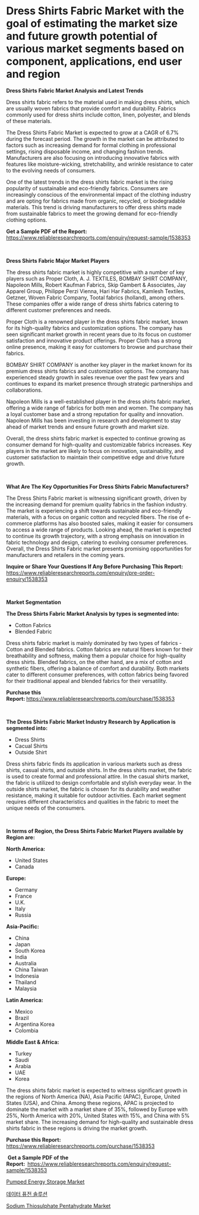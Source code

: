 <p><h1>Dress Shirts Fabric Market with the goal of estimating the market size and future growth potential of various market segments based on component, applications, end user and region</h1></p><p><strong>Dress Shirts Fabric Market Analysis and Latest Trends</strong></p>
<p><p>Dress shirts fabric refers to the material used in making dress shirts, which are usually woven fabrics that provide comfort and durability. Fabrics commonly used for dress shirts include cotton, linen, polyester, and blends of these materials.</p><p>The Dress Shirts Fabric Market is expected to grow at a CAGR of 6.7% during the forecast period. The growth in the market can be attributed to factors such as increasing demand for formal clothing in professional settings, rising disposable income, and changing fashion trends. Manufacturers are also focusing on introducing innovative fabrics with features like moisture-wicking, stretchability, and wrinkle resistance to cater to the evolving needs of consumers.</p><p>One of the latest trends in the dress shirts fabric market is the rising popularity of sustainable and eco-friendly fabrics. Consumers are increasingly conscious of the environmental impact of the clothing industry and are opting for fabrics made from organic, recycled, or biodegradable materials. This trend is driving manufacturers to offer dress shirts made from sustainable fabrics to meet the growing demand for eco-friendly clothing options.</p></p>
<p><strong>Get a Sample PDF of the Report:&nbsp;</strong> <a href="https://www.reliableresearchreports.com/enquiry/request-sample/1538353">https://www.reliableresearchreports.com/enquiry/request-sample/1538353</a></p>
<p>&nbsp;</p>
<p><strong>Dress Shirts Fabric Major Market Players</strong></p>
<p><p>The dress shirts fabric market is highly competitive with a number of key players such as Proper Cloth, A. J. TEXTILES, BOMBAY SHIRT COMPANY, Napoleon Mills, Robert Kaufman Fabrics, Skip Gambert & Associates, Jay Apparel Group, Philippe Perzi Vienna, Hari Har Fabrics, Kamlesh Textiles, Getzner, Woven Fabric Company, Tootal fabrics (holland), among others. These companies offer a wide range of dress shirts fabrics catering to different customer preferences and needs.</p><p>Proper Cloth is a renowned player in the dress shirts fabric market, known for its high-quality fabrics and customization options. The company has seen significant market growth in recent years due to its focus on customer satisfaction and innovative product offerings. Proper Cloth has a strong online presence, making it easy for customers to browse and purchase their fabrics.</p><p>BOMBAY SHIRT COMPANY is another key player in the market known for its premium dress shirts fabrics and customization options. The company has experienced steady growth in sales revenue over the past few years and continues to expand its market presence through strategic partnerships and collaborations.</p><p>Napoleon Mills is a well-established player in the dress shirts fabric market, offering a wide range of fabrics for both men and women. The company has a loyal customer base and a strong reputation for quality and innovation. Napoleon Mills has been investing in research and development to stay ahead of market trends and ensure future growth and market size.</p><p>Overall, the dress shirts fabric market is expected to continue growing as consumer demand for high-quality and customizable fabrics increases. Key players in the market are likely to focus on innovation, sustainability, and customer satisfaction to maintain their competitive edge and drive future growth.</p></p>
<p>&nbsp;</p>
<p><strong>What Are The Key Opportunities For Dress Shirts Fabric Manufacturers?</strong></p>
<p><p>The Dress Shirts Fabric market is witnessing significant growth, driven by the increasing demand for premium quality fabrics in the fashion industry. The market is experiencing a shift towards sustainable and eco-friendly materials, with a focus on organic cotton and recycled fibers. The rise of e-commerce platforms has also boosted sales, making it easier for consumers to access a wide range of products. Looking ahead, the market is expected to continue its growth trajectory, with a strong emphasis on innovation in fabric technology and design, catering to evolving consumer preferences. Overall, the Dress Shirts Fabric market presents promising opportunities for manufacturers and retailers in the coming years.</p></p>
<p><strong>Inquire or Share Your Questions If Any Before Purchasing This Report:</strong> <a href="https://www.reliableresearchreports.com/enquiry/pre-order-enquiry/1538353">https://www.reliableresearchreports.com/enquiry/pre-order-enquiry/1538353</a></p>
<p>&nbsp;</p>
<p><strong>Market Segmentation</strong></p>
<p><strong>The Dress Shirts Fabric Market Analysis by types is segmented into:</strong></p>
<p><ul><li>Cotton Fabrics</li><li>Blended Fabric</li></ul></p>
<p><p>Dress shirts fabric market is mainly dominated by two types of fabrics - Cotton and Blended fabrics. Cotton fabrics are natural fibers known for their breathability and softness, making them a popular choice for high-quality dress shirts. Blended fabrics, on the other hand, are a mix of cotton and synthetic fibers, offering a balance of comfort and durability. Both markets cater to different consumer preferences, with cotton fabrics being favored for their traditional appeal and blended fabrics for their versatility.</p></p>
<p><strong>Purchase this Report:&nbsp;</strong><a href="https://www.reliableresearchreports.com/purchase/1538353">https://www.reliableresearchreports.com/purchase/1538353</a></p>
<p>&nbsp;</p>
<p><strong>The Dress Shirts Fabric Market Industry Research by Application is segmented into:</strong></p>
<p><ul><li>Dress Shirts</li><li>Cacual Shirts</li><li>Outside Shirt</li></ul></p>
<p><p>Dress shirts fabric finds its application in various markets such as dress shirts, casual shirts, and outside shirts. In the dress shirts market, the fabric is used to create formal and professional attire. In the casual shirts market, the fabric is utilized to design comfortable and stylish everyday wear. In the outside shirts market, the fabric is chosen for its durability and weather resistance, making it suitable for outdoor activities. Each market segment requires different characteristics and qualities in the fabric to meet the unique needs of the consumers.</p></p>
<p>&nbsp;</p>
<p><strong>In terms of Region, the Dress Shirts Fabric Market Players available by Region are:</strong></p>
<p>
    <p> <strong> North America: </strong>
        <ul>
            <li>United States</li>
            <li>Canada</li>
        </ul>
        </p> 
    <p> <strong> Europe: </strong>
        <ul>
            <li>Germany</li>
            <li>France</li>
            <li>U.K.</li>
            <li>Italy</li>
            <li>Russia</li>
        </ul>
        </p> 
    <p> <strong> Asia-Pacific: </strong>
        <ul>
            <li>China</li>
            <li>Japan</li>
            <li>South Korea</li>
            <li>India</li>
            <li>Australia</li>
            <li>China Taiwan</li>
            <li>Indonesia</li>
            <li>Thailand</li>
            <li>Malaysia</li>
        </ul>
        </p> 
    <p> <strong> Latin America: </strong>
        <ul>
            <li>Mexico</li>
            <li>Brazil</li>
            <li>Argentina Korea</li>
            <li>Colombia</li>
        </ul>
        </p> 
    <p> <strong> Middle East & Africa: </strong>
        <ul>
            <li>Turkey</li>
            <li>Saudi</li>
            <li>Arabia</li>
            <li>UAE</li>
            <li>Korea</li>
        </ul>
    </p>
    </p>
<p><p>The dress shirts fabric market is expected to witness significant growth in the regions of North America (NA), Asia Pacific (APAC), Europe, United States (USA), and China. Among these regions, APAC is projected to dominate the market with a market share of 35%, followed by Europe with 25%, North America with 20%, United States with 15%, and China with 5% market share. The increasing demand for high-quality and sustainable dress shirts fabric in these regions is driving the market growth.</p></p>
<p><strong>Purchase this Report: </strong><a href="https://www.reliableresearchreports.com/purchase/1538353">https://www.reliableresearchreports.com/purchase/1538353</a></p>
<p>&nbsp;<strong>Get a Sample PDF of the Report:&nbsp;&nbsp;</strong><a href="https://www.reliableresearchreports.com/enquiry/request-sample/1538353">https://www.reliableresearchreports.com/enquiry/request-sample/1538353</a></p>
<p><strong></strong></p>
<p><p><a href="https://github.com/redneck06/Market-Research-Report-List-2/blob/main/pumped-energy-storage-market.md">Pumped Energy Storage Market</a></p><p><a href="https://medium.com/@mujgankortalih/%EB%8D%B0%EC%9D%B4%ED%84%B0-%ED%93%A8%EC%A0%84-%EC%86%94%EB%A3%A8%EC%85%98-%EC%8B%9C%EC%9E%A5-%EC%A0%84%EB%A7%9D-%EC%82%B0%EC%97%85-%EA%B0%9C%EC%9A%94-%EB%B0%8F-%EC%98%88%EC%B8%A1-2024%EB%85%84%EB%B6%80%ED%84%B0-2031%EB%85%84%EA%B9%8C%EC%A7%80-8e1f74f2b18e">데이터 퓨전 솔루션</a></p><p><a href="https://github.com/nicoletavirag/Market-Research-Report-List-2/blob/main/sodium-thiosulphate-pentahydrate-market.md">Sodium Thiosulphate Pentahydrate Market</a></p></p>